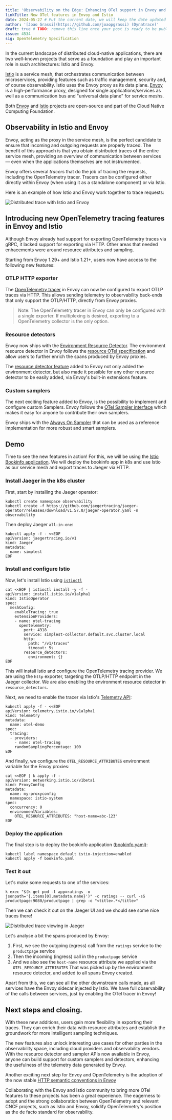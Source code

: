 ```yaml
---
title: 'Observability on the Edge: Enhancing OTel support in Envoy and Istio'
linkTitle: New OTel features in Envoy and Istio
date: 2024-05-27 # Put the current date, we will keep the date updated until your PR is merged
author: '[Joao Grassi](https://github.com/joaopgrassi) (Dynatrace)'
draft: true # TODO: remove this line once your post is ready to be published
issue: 4534
sig: OpenTelemetry Specification
---
```


In the current landscape of distributed cloud-native applications, there
are two well-known projects that serve as a foundation and play an important
role in such architectures: Istio and Envoy.

[Istio](https://istio.io/) is a service mesh, that orchestrates
communication between microservices, providing features such as traffic
management, security and, of course observability. Istio uses
the Envoy proxy as its data plane. [Envoy](https://www.envoyproxy.io/)
is a high-performance proxy, designed for single applications/services as
well as a communication bus and "universal data plane" for service meshs.

Both [Envoy](https://www.cncf.io/projects/envoy/) and
[Istio](https://www.cncf.io/projects/istio/) projects are open-source
and part of the Cloud Native Computing Foundation.

## Observability in Istio and Envoy

Envoy, acting as the proxy in the service mesh, is the perfect candidate
to ensure that incoming and outgoing requests are properly traced. The
benefit of this approach is that you obtain distributed traces of the
entire service mesh, providing an overview of communication between
services — even when the applications themselves are not instrumented.

Envoy offers several _tracers_ that do the job of tracing the requests,
including the OpenTelemetry tracer. Tracers can be configured either
directly within Envoy (when using it as a standalone component) or via Istio.

Here is an example of how Istio and Envoy work together to trace requests:

![Distributed trace with Istio and Envoy](envoy-tracing.png)

## Introducing new OpenTelemetry tracing features in Envoy and Istio

Although Envoy already had support for exporting OpenTelemetry
traces via gRPC, it lacked support for exporting via HTTP. Other areas
that needed enhacements were around resource attributes and sampling.

Starting from Envoy 1.29+ and Istio 1.21+, users now have access to the
following new features:

### OTLP HTTP exporter

The [OpenTelemetry tracer](https://www.envoyproxy.io/docs/envoy/v1.29.4/api-v3/config/trace/v3/opentelemetry.proto)
in Envoy can now be configured to export OTLP traces via HTTP.
This allows sending telemetry to observability back-ends
that only support the OTLP/HTTP, directly from Envoy proxies.

> Note: The OpenTelemetry tracer in Envoy can only be configured with
> a single exporter. If multiplexing is desired, exporting to a OpenTelemetry
> collector is the only option.

### Resource detectors

Envoy now ships with the
[Environment Resource Detector](https://www.envoyproxy.io/docs/envoy/v1.29.4/api-v3/extensions/tracers/opentelemetry/resource_detectors/v3/environment_resource_detector.proto).
The environment resource detector in Envoy follows the
[resource OTel specification](https://opentelemetry.io/docs/specs/otel/resource/sdk/#specifying-resource-information-via-an-environment-variable)
and allow users to further enrich the spans produced by Envoy proxies.

The [resource detector feature](https://github.com/envoyproxy/envoy/pull/29547) added to Envoy
not only added the environment detector, but also made it possible for any other resource detector
to be easily added, via Envoy's built-in extensions feature.

### Custom samplers

The next exciting feature added to Envoy, is the possibility to implement
and configure custom Samplers. Envoy follows the
[OTel Sampler interface](https://opentelemetry.io/docs/specs/otel/trace/sdk/#sampler) which makes it easy
for anyone to contribute their own samplers.

Envoy ships with the
[Always On Sampler](https://www.envoyproxy.io/docs/envoy/v1.29.4/api-v3/extensions/tracers/opentelemetry/samplers/v3/always_on_sampler.proto)
that can be used as a reference implementation for more robust and smart samplers.

## Demo

Time to see the new features in action! For this, we will be using the
[Istio Bookinfo application](https://istio.io/latest/docs/examples/bookinfo/).
We will deploy the bookinfo app in k8s and use Istio as our service mesh
and export traces to Jaeger via HTTP.

### Install Jaeger in the k8s cluster

First, start by installing the Jaeger operator:

```shell
kubectl create namespace observability
kubectl create -f https://github.com/jaegertracing/jaeger-operator/releases/download/v1.57.0/jaeger-operator.yaml -n observability
```

Then deploy Jaeger `all-in-one`:

```shell
kubectl apply -f - <<EOF
apiVersion: jaegertracing.io/v1
kind: Jaeger
metadata:
  name: simplest
EOF
```

### Install and configure Istio

Now, let's install Istio using
[`istioctl`](https://istio.io/latest/docs/setup/install/istioctl/)

```shell
cat <<EOF | istioctl install -y -f -
apiVersion: install.istio.io/v1alpha1
kind: IstioOperator
spec:
  meshConfig:
    enableTracing: true
    extensionProviders:
    - name: otel-tracing
      opentelemetry:
        port: 4318
        service: simplest-collector.default.svc.cluster.local
        http:
          path: "/v1/traces"
          timeout: 5s
        resource_detectors:
          environment: {}
EOF
```

This will install Istio and configure the OpenTelemetry tracing provider.
We are using the `http` exporter, targeting the OTLP/HTTP endpoint in the
Jaeger collector. We are also enabling the environment resource detector
in `resource_detectors`.

Next, we need to enable the tracer via Istio's [Telemetry API](https://istio.io/latest/docs/tasks/observability/telemetry/):

```shell
kubectl apply -f - <<EOF
apiVersion: telemetry.istio.io/v1alpha1
kind: Telemetry
metadata:
  name: otel-demo
spec:
  tracing:
  - providers:
    - name: otel-tracing
    randomSamplingPercentage: 100
EOF
```

And finally, we configure the `OTEL_RESOURCE_ATTRIBUTES` environment variable
for the Envoy proxies:

```shell
cat <<EOF | k apply -f -
apiVersion: networking.istio.io/v1beta1
kind: ProxyConfig
metadata:
  name: my-proxyconfig
  namespace: istio-system
spec:
  concurrency: 0
  environmentVariables:
    OTEL_RESOURCE_ATTRIBUTES: "host-name=abc-123"
EOF
```

### Deploy the application

The final step is to deploy the bookinfo application
([bookinfo.yaml](https://raw.githubusercontent.com/istio/istio/release-1.22/samples/bookinfo/platform/kube/bookinfo.yaml)):

```shell
kubectl label namespace default istio-injection=enabled
kubectl apply -f bookinfo.yaml
```

### Test it out

Let's make some requests to one of the services:

```shell
k exec "$(k get pod -l app=ratings -o jsonpath='{.items[0].metadata.name}')" -c ratings -- curl -sS productpage:9080/productpage | grep -o "<title>.*</title>"
```

Then we can check it out on the Jaeger UI and we should see some nice traces there!

![Distributed trace viewing in Jaeger](jaeger.png)

Let's analyse a bit the spans produced by Envoy:

1. First, we see the outgoing (egress) call from the `ratings` service to the `productpage` service
2. Then the incoming (ingress) call in the `productpage` service
3. And we also see the `host-name` resource attribute we applied via the `OTEL_RESOURCE_ATTRIBUTES`
   That was picked up by the environment resource detector, and added to all spans Envoy created.

Apart from this, we can see all the other downstream calls made, as all services have the Envoy sidecar
injected by Istio. We have full observability of the calls between services, just by enabling the OTel tracer in Envoy!

## Next steps and closing.

With these new additions, users gain more flexibility in exporting their traces.
They can enrich their data with resource attributes and establish the groundwork
for more intelligent sampling techniques.

The new features also unlock interesting use cases for other parties in the
observability space, including cloud providers and observability vendors. With
the resource detector and sampler APIs now available in Envoy, anyone can build
support for custom samplers and detectors, enhancing the usefulness of the
telemetry data generated by Envoy.

Another exciting next step for Envoy and OpenTelemetry is the adoption of the
now stable [HTTP semantic conventions in Envoy](https://github.com/envoyproxy/envoy/issues/30821)

Collaborating with the Envoy and Istio community to bring more OTel features to
these projects has been a great experience. The eagerness to adopt and
the strong collaboration between OpenTelemetry and relevant CNCF projects,
such as Istio and Envoy, solidify OpenTelemetry's position as the de facto standard for observability.
